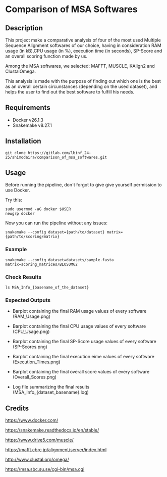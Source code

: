 # Comparison of MSA Softwares

## Description

This project make a comparative analysis of four of the most used Multiple Sequence Alignment softwares of our choice, having in consideration RAM usage (in kB),CPU usage (in %), execution time (in seconds), SP-Score and an overall scoring function made by us.

Among the MSA softwares, we selected: MAFFT, MUSCLE, KAlign2 and ClustalOmega. 

This analysis is made with the purpose of finding out which one is the best as an overall certain circunstances (depending on the used dataset), and helps the user to find out the best software to fulfill his needs.

## Requirements
- Docker v26.1.3
- Snakemake v8.27.1

## Installation
```
git clone https://gitlab.com/lbinf_24-25/shimodaira/comparison_of_msa_softwares.git
```

## Usage
Before running the pipeline, don´t forgot to give give yourself permission to use Docker.

Try this:
```
sudo usermod -aG docker $USER
newgrp docker
```
Now you can run the pipeline without any issues:
```
snakemake --config dataset={path/to/dataset} matrix={path/to/scoring/matrix}
```

### Example
```
snakemake --config dataset=datasets/sample.fasta matrix=scoring_matrices/BLOSUM62
```

### Check Results
```
ls MSA_Info_{basename_of_the_dataset}
```

### Expected Outputs
- Barplot containing the final RAM usage values of every software (RAM_Usage.png)

- Barplot containing the final CPU usage values of every software (CPU_Usage.png)

- Barplot containing the final SP-Score usage values of every software (SP-Scores.png)

- Barplot containing the final execution eime values of every software (Execution_Times.png)

- Barplot containing the final overall score values of every software (Overall_Scores.png)

- Log file summarizing the final results (MSA_Info_{dataset_basename}.log)

## Credits
https://www.docker.com/

https://snakemake.readthedocs.io/en/stable/ 

https://www.drive5.com/muscle/ 

https://mafft.cbrc.jp/alignment/server/index.html 

http://www.clustal.org/omega/ 

https://msa.sbc.su.se/cgi-bin/msa.cgi 

